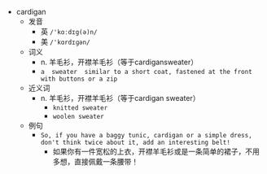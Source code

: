 - cardigan
  - 发音
    - 英 `/'kɑːdɪg(ə)n/`
    - 美 `/'kɑrdɪɡən/`
  - 词义
    - n. 羊毛衫，开襟羊毛衫（等于cardigansweater）
    - `a  sweater  similar to a short coat, fastened at the front with buttons or a zip`
  - 近义词
    - n. 羊毛衫，开襟羊毛衫（等于cardigan sweater）
      - `knitted sweater`
      - `woolen sweater`
  - 例句
    - `So, if you have a baggy tunic, cardigan or a simple dress, don't think twice about it, add an interesting belt!`
      - 如果你有一件宽松的上衣，开襟羊毛衫或是一条简单的裙子，不用多想，直接佩戴一条腰带！


